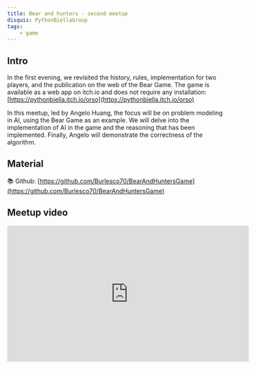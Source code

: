 ```yaml
---
title: Bear and hunters - second meetup
disquis: PythonBiellaGroup
tags:
    - game
---
```


## Intro

In the first evening, we revisited the history, rules, implementation for two players, and the publication on the web of the Bear Game.
The game is available as a web app on itch.io and does not require any installation: [https://pythonbiella.itch.io/orso](https://pythonbiella.itch.io/orso)

In this meetup, led by Angelo Huang, the focus will be on problem modeling in AI, using the Bear Game as an example.
We will delve into the implementation of AI in the game and the reasoning that has been implemented.
Finally, Angelo will demonstrate the correctness of the algorithm.

## Material
📚 Github: [https://github.com/Burlesco70/BearAndHuntersGame](https://github.com/Burlesco70/BearAndHuntersGame)

## Meetup video
<iframe width="560" height="315" src="https://www.youtube.com/embed/nGkoyunsDPc" title="YouTube video player" frameborder="0" allow="accelerometer; autoplay; clipboard-write; encrypted-media; gyroscope; picture-in-picture; web-share" allowfullscreen></iframe>